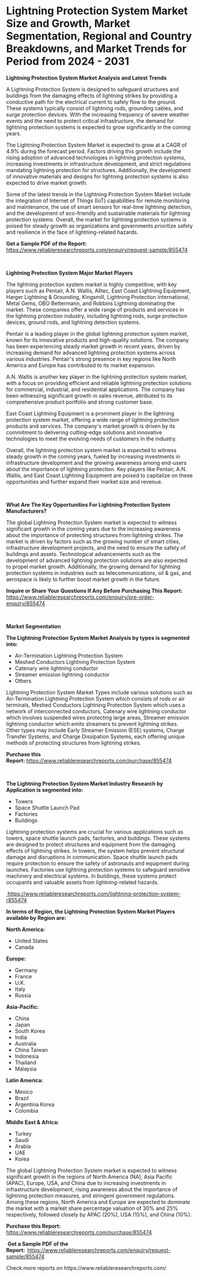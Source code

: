 <p><h1>Lightning Protection System Market Size and Growth, Market Segmentation, Regional and Country Breakdowns, and Market Trends for Period from 2024 -  2031</h1></p><p><strong>Lightning Protection System Market Analysis and Latest Trends</strong></p>
<p><p>A Lightning Protection System is designed to safeguard structures and buildings from the damaging effects of lightning strikes by providing a conductive path for the electrical current to safely flow to the ground. These systems typically consist of lightning rods, grounding cables, and surge protection devices. With the increasing frequency of severe weather events and the need to protect critical infrastructure, the demand for lightning protection systems is expected to grow significantly in the coming years.</p><p>The Lightning Protection System Market is expected to grow at a CAGR of 4.9% during the forecast period. Factors driving this growth include the rising adoption of advanced technologies in lightning protection systems, increasing investments in infrastructure development, and strict regulations mandating lightning protection for structures. Additionally, the development of innovative materials and designs for lightning protection systems is also expected to drive market growth.</p><p>Some of the latest trends in the Lightning Protection System Market include the integration of Internet of Things (IoT) capabilities for remote monitoring and maintenance, the use of smart sensors for real-time lightning detection, and the development of eco-friendly and sustainable materials for lightning protection systems. Overall, the market for lightning protection systems is poised for steady growth as organizations and governments prioritize safety and resilience in the face of lightning-related hazards.</p></p>
<p><strong>Get a Sample PDF of the Report:&nbsp;</strong> <a href="https://www.reliableresearchreports.com/enquiry/request-sample/855474">https://www.reliableresearchreports.com/enquiry/request-sample/855474</a></p>
<p>&nbsp;</p>
<p><strong>Lightning Protection System Major Market Players</strong></p>
<p><p>The lightning protection system market is highly competitive, with key players such as Pentair, A.N. Wallis, Alltec, East Coast Lightning Equipment, Harger Lightning & Grounding, Kingsmill, Lightning Protection International, Metal Gems, OBO Bettermann, and Robbins Lightning dominating the market. These companies offer a wide range of products and services in the lightning protection industry, including lightning rods, surge protection devices, ground rods, and lightning detection systems.</p><p>Pentair is a leading player in the global lightning protection system market, known for its innovative products and high-quality solutions. The company has been experiencing steady market growth in recent years, driven by increasing demand for advanced lightning protection systems across various industries. Pentair's strong presence in key regions like North America and Europe has contributed to its market expansion.</p><p>A.N. Wallis is another key player in the lightning protection system market, with a focus on providing efficient and reliable lightning protection solutions for commercial, industrial, and residential applications. The company has been witnessing significant growth in sales revenue, attributed to its comprehensive product portfolio and strong customer base.</p><p>East Coast Lightning Equipment is a prominent player in the lightning protection system market, offering a wide range of lightning protection products and services. The company's market growth is driven by its commitment to delivering cutting-edge solutions and innovative technologies to meet the evolving needs of customers in the industry.</p><p>Overall, the lightning protection system market is expected to witness steady growth in the coming years, fueled by increasing investments in infrastructure development and the growing awareness among end-users about the importance of lightning protection. Key players like Pentair, A.N. Wallis, and East Coast Lightning Equipment are poised to capitalize on these opportunities and further expand their market size and revenue.</p></p>
<p>&nbsp;</p>
<p><strong>What Are The Key Opportunities For Lightning Protection System Manufacturers?</strong></p>
<p><p>The global Lightning Protection System market is expected to witness significant growth in the coming years due to the increasing awareness about the importance of protecting structures from lightning strikes. The market is driven by factors such as the growing number of smart cities, infrastructure development projects, and the need to ensure the safety of buildings and assets. Technological advancements such as the development of advanced lightning protection solutions are also expected to propel market growth. Additionally, the growing demand for lightning protection systems in industries such as telecommunications, oil & gas, and aerospace is likely to further boost market growth in the future.</p></p>
<p><strong>Inquire or Share Your Questions If Any Before Purchasing This Report:</strong> <a href="https://www.reliableresearchreports.com/enquiry/pre-order-enquiry/855474">https://www.reliableresearchreports.com/enquiry/pre-order-enquiry/855474</a></p>
<p>&nbsp;</p>
<p><strong>Market Segmentation</strong></p>
<p><strong>The Lightning Protection System Market Analysis by types is segmented into:</strong></p>
<p><ul><li>Air-Termination Lightning Protection System</li><li>Meshed Conductors Lightning Protection System</li><li>Catenary wire lightning conductor</li><li>Streamer emission lightning conductor</li><li>Others</li></ul></p>
<p><p>Lightning Protection System Market Types include various solutions such as Air-Termination Lightning Protection System which consists of rods or air terminals, Meshed Conductors Lightning Protection System which uses a network of interconnected conductors, Catenary wire lightning conductor which involves suspended wires protecting large areas, Streamer emission lightning conductor which emits streamers to prevent lightning strikes. Other types may include Early Streamer Emission (ESE) systems, Charge Transfer Systems, and Charge Dissipation Systems, each offering unique methods of protecting structures from lightning strikes.</p></p>
<p><strong>Purchase this Report:&nbsp;</strong><a href="https://www.reliableresearchreports.com/purchase/855474">https://www.reliableresearchreports.com/purchase/855474</a></p>
<p>&nbsp;</p>
<p><strong>The Lightning Protection System Market Industry Research by Application is segmented into:</strong></p>
<p><ul><li>Towers</li><li>Space Shuttle Launch Pad</li><li>Factories</li><li>Buildings</li></ul></p>
<p><p>Lightning protection systems are crucial for various applications such as towers, space shuttle launch pads, factories, and buildings. These systems are designed to protect structures and equipment from the damaging effects of lightning strikes. In towers, the system helps prevent structural damage and disruptions in communication. Space shuttle launch pads require protection to ensure the safety of astronauts and equipment during launches. Factories use lightning protection systems to safeguard sensitive machinery and electrical systems. In buildings, these systems protect occupants and valuable assets from lightning-related hazards.</p></p>
<p><a href="https://www.reliableresearchreports.com/lightning-protection-system-r855474">&nbsp;https://www.reliableresearchreports.com/lightning-protection-system-r855474</a></p>
<p><strong>In terms of Region, the Lightning Protection System Market Players available by Region are:</strong></p>
<p>
    <p> <strong> North America: </strong>
        <ul>
            <li>United States</li>
            <li>Canada</li>
        </ul>
        </p> 
    <p> <strong> Europe: </strong>
        <ul>
            <li>Germany</li>
            <li>France</li>
            <li>U.K.</li>
            <li>Italy</li>
            <li>Russia</li>
        </ul>
        </p> 
    <p> <strong> Asia-Pacific: </strong>
        <ul>
            <li>China</li>
            <li>Japan</li>
            <li>South Korea</li>
            <li>India</li>
            <li>Australia</li>
            <li>China Taiwan</li>
            <li>Indonesia</li>
            <li>Thailand</li>
            <li>Malaysia</li>
        </ul>
        </p> 
    <p> <strong> Latin America: </strong>
        <ul>
            <li>Mexico</li>
            <li>Brazil</li>
            <li>Argentina Korea</li>
            <li>Colombia</li>
        </ul>
        </p> 
    <p> <strong> Middle East & Africa: </strong>
        <ul>
            <li>Turkey</li>
            <li>Saudi</li>
            <li>Arabia</li>
            <li>UAE</li>
            <li>Korea</li>
        </ul>
    </p>
    </p>
<p><p>The global Lightning Protection System market is expected to witness significant growth in the regions of North America (NA), Asia Pacific (APAC), Europe, USA, and China due to increasing investments in infrastructure development, rising awareness about the importance of lightning protection measures, and stringent government regulations. Among these regions, North America and Europe are expected to dominate the market with a market share percentage valuation of 30% and 25% respectively, followed closely by APAC (20%), USA (15%), and China (10%).</p></p>
<p><strong>Purchase this Report: </strong><a href="https://www.reliableresearchreports.com/purchase/855474">https://www.reliableresearchreports.com/purchase/855474</a></p>
<p>&nbsp;<strong>Get a Sample PDF of the Report:&nbsp;&nbsp;</strong><a href="https://www.reliableresearchreports.com/enquiry/request-sample/855474">https://www.reliableresearchreports.com/enquiry/request-sample/855474</a></p>
<p><strong></strong></p>
<p>Check more reports on https://www.reliableresearchreports.com/</p>